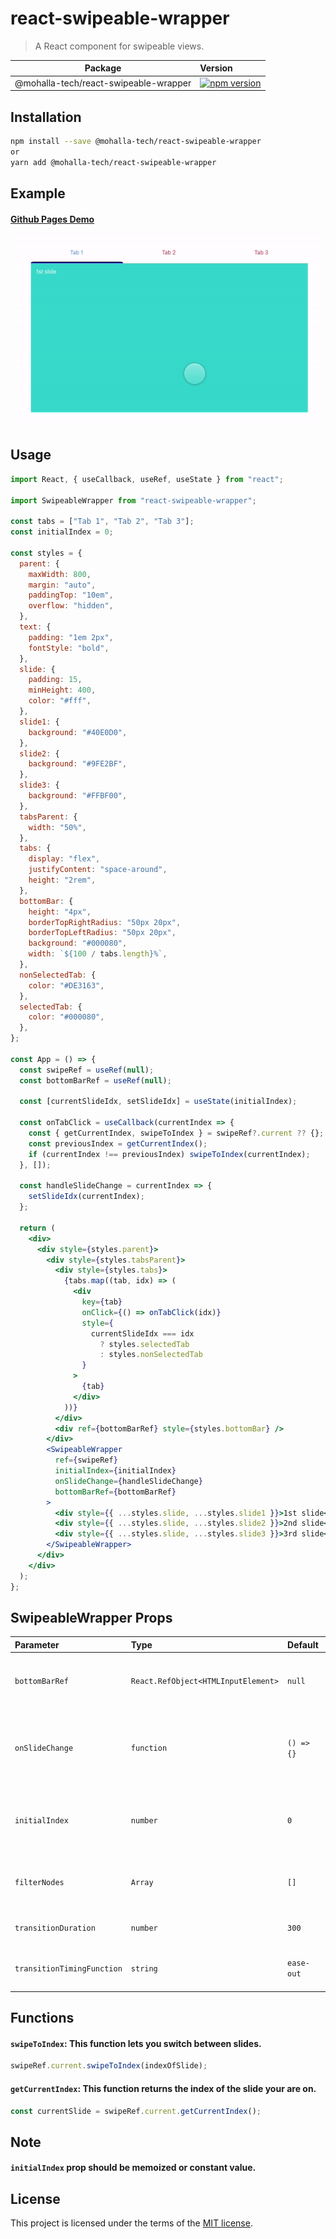 # react-swipeable-wrapper

> A React component for swipeable views.

| Package                               | Version                                                                                                                                         |
| ------------------------------------- | :---------------------------------------------------------------------------------------------------------------------------------------------- |
| @mohalla-tech/react-swipeable-wrapper | [![npm version](https://img.shields.io/npm/v/react-swipeable-wrapper.svg)](https://www.npmjs.com/package/@mohalla-tech/react-swipeable-wrapper) |

## Installation

```sh
npm install --save @mohalla-tech/react-swipeable-wrapper
or
yarn add @mohalla-tech/react-swipeable-wrapper
```

## Example

#### [Github Pages Demo](https://sharechat.github.io/react-swipeable-wrapper)

![Example](https://raw.githubusercontent.com/ShareChat/react-swipeable-wrapper/master/static/example.gif?token=GHSAT0AAAAAABORN6DOZK4GEJ5SP55MXDZ6YRO3DJA)

## Usage

```jsx
import React, { useCallback, useRef, useState } from "react";

import SwipeableWrapper from "react-swipeable-wrapper";

const tabs = ["Tab 1", "Tab 2", "Tab 3"];
const initialIndex = 0;

const styles = {
  parent: {
    maxWidth: 800,
    margin: "auto",
    paddingTop: "10em",
    overflow: "hidden",
  },
  text: {
    padding: "1em 2px",
    fontStyle: "bold",
  },
  slide: {
    padding: 15,
    minHeight: 400,
    color: "#fff",
  },
  slide1: {
    background: "#40E0D0",
  },
  slide2: {
    background: "#9FE2BF",
  },
  slide3: {
    background: "#FFBF00",
  },
  tabsParent: {
    width: "50%",
  },
  tabs: {
    display: "flex",
    justifyContent: "space-around",
    height: "2rem",
  },
  bottomBar: {
    height: "4px",
    borderTopRightRadius: "50px 20px",
    borderTopLeftRadius: "50px 20px",
    background: "#000080",
    width: `${100 / tabs.length}%`,
  },
  nonSelectedTab: {
    color: "#DE3163",
  },
  selectedTab: {
    color: "#000080",
  },
};

const App = () => {
  const swipeRef = useRef(null);
  const bottomBarRef = useRef(null);

  const [currentSlideIdx, setSlideIdx] = useState(initialIndex);

  const onTabClick = useCallback(currentIndex => {
    const { getCurrentIndex, swipeToIndex } = swipeRef?.current ?? {};
    const previousIndex = getCurrentIndex();
    if (currentIndex !== previousIndex) swipeToIndex(currentIndex);
  }, []);

  const handleSlideChange = currentIndex => {
    setSlideIdx(currentIndex);
  };

  return (
    <div>
      <div style={styles.parent}>
        <div style={styles.tabsParent}>
          <div style={styles.tabs}>
            {tabs.map((tab, idx) => (
              <div
                key={tab}
                onClick={() => onTabClick(idx)}
                style={
                  currentSlideIdx === idx
                    ? styles.selectedTab
                    : styles.nonSelectedTab
                }
              >
                {tab}
              </div>
            ))}
          </div>
          <div ref={bottomBarRef} style={styles.bottomBar} />
        </div>
        <SwipeableWrapper
          ref={swipeRef}
          initialIndex={initialIndex}
          onSlideChange={handleSlideChange}
          bottomBarRef={bottomBarRef}
        >
          <div style={{ ...styles.slide, ...styles.slide1 }}>1st slide</div>
          <div style={{ ...styles.slide, ...styles.slide2 }}>2nd slide</div>
          <div style={{ ...styles.slide, ...styles.slide3 }}>3rd slide</div>
        </SwipeableWrapper>
      </div>
    </div>
  );
};
```

## SwipeableWrapper Props

| Parameter                  | Type                                | Default    | Description                                                   |
| :------------------------- | :---------------------------------- | :--------- | :------------------------------------------------------------ |
| `bottomBarRef`             | `React.RefObject<HTMLInputElement>` | `null`     | Ref applied on div that'll behave as bottom bar.              |
| `onSlideChange`            | `function`                          | `() => {}` | Each time a slide is changed, this function will be executed. |
| `initialIndex`             | `number`                            | `0`        | Index of the slide to be displayed on the initial mount.      |
| `filterNodes`              | `Array`                             | `[]`       | Node identifiers that will not accept swipes.                 |
| `transitionDuration`       | `number`                            | `300`      | Duration of the transition.                                   |
| `transitionTimingFunction` | `string`                            | `ease-out` | Timing function of the transition.                            |

## Functions

#### `swipeToIndex`: This function lets you switch between slides.

```jsx
swipeRef.current.swipeToIndex(indexOfSlide);
```

#### `getCurrentIndex`: This function returns the index of the slide your are on.

```jsx
const currentSlide = swipeRef.current.getCurrentIndex();
```

## Note

#### `initialIndex` prop should be memoized or constant value.

## License

This project is licensed under the terms of the
[MIT license](https://github.com/Sharechat/react-swipeable-wrapper/blob/master/LICENSE).
